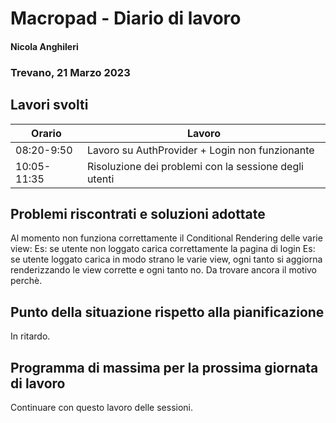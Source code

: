 # Macropad - Diario di lavoro
#### Nicola Anghileri
### Trevano, 21 Marzo 2023

## Lavori svolti


|Orario        |Lavoro                |
|--------------|--------------------------------------------------------------------------|
|08:20-9:50  | Lavoro su AuthProvider + Login non funzionante                                     |
|10:05-11:35 | Risoluzione dei problemi con la sessione degli utenti |

##  Problemi riscontrati e soluzioni adottate
Al momento non funziona correttamente il Conditional Rendering delle varie view:
Es: se utente non loggato carica correttamente la pagina di login
Es: se utente loggato carica in modo strano le varie view, ogni tanto si aggiorna renderizzando 
le view corrette e ogni tanto no. Da trovare ancora il motivo perchè.

## Punto della situazione rispetto alla pianificazione
In ritardo.

## Programma di massima per la prossima giornata di lavoro
Continuare con questo lavoro delle sessioni.
